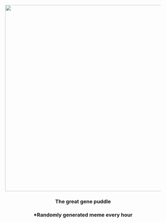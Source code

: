<p align="center">
        <img src="https://i.redd.it/1dwihkp41u591.jpg" width="600" height="600">
        </p>
        <h3 align="center">The great gene puddle</h3>
        <h3 align="center">*Randomly generated meme every hour</h3>
    